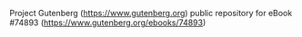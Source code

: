 Project Gutenberg (https://www.gutenberg.org) public repository for
eBook #74893 (https://www.gutenberg.org/ebooks/74893)
